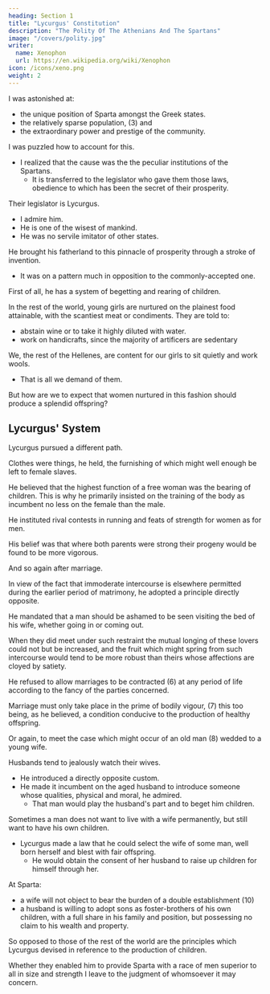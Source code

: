 ```yaml
---
heading: Section 1
title: "Lycurgus' Constitution"
description: "The Polity Of The Athenians And The Spartans"
image: "/covers/polity.jpg"
writer:
  name: Xenophon
  url: https://en.wikipedia.org/wiki/Xenophon
icon: /icons/xeno.png
weight: 2
---
```




<!-- By Xenophon

Translation by H. G. Dakyns -->


<!-- Xenophon the Athenian was born 431 B.C. He was a pupil of Socrates. He marched with the Spartans,
and was exiled from Athens. Sparta gave him land and property in Scillus, where he lived for many
years before having to move once more, to settle in Corinth. He died in 354 B.C.

The Polity of the Lacedaemonians talks about the laws and institutions created by Lycurgus, which
train and develop Spartan citizens from birth to old age. -->



I was astonished at:
- the unique position of Sparta amongst the Greek states. 
- the relatively sparse population, (3) and
- the extraordinary power and prestige of the community.

I was puzzled how to account for this. 
- I realized that the cause was the the peculiar institutions of the Spartans.
  - It is transferred to the legislator who gave them those laws, obedience to which has been the secret of their prosperity. 

Their legislator is Lycurgus.
- I admire him.
- He is one of the wisest of mankind.
- He was no servile imitator of other states. 

He brought his fatherland to this pinnacle of prosperity through a stroke of invention.
- It was on a pattern much in opposition to the commonly-accepted one.

First of all, he has a system of begetting and rearing of children.

In the rest of the world, young girls are nurtured on the plainest food attainable, with the scantiest meat or condiments. They are told to:
- abstain wine or to take it highly diluted with water.
- work on handicrafts, since the majority of artificers are sedentary

We, the rest of the Hellenes, are content for our girls to sit quietly and work wools. 
- That is all we demand of them. 

But how are we to expect that women nurtured in this fashion should produce a splendid offspring?


## Lycurgus' System

Lycurgus pursued a different path. 

Clothes were things, he held, the furnishing of which might well enough be left to female slaves. 

He believed that the highest function of a free woman was the bearing of children. This is why he primarily insisted on the training of the body as incumbent no less on the female than the male.

He instituted rival contests in running and feats of strength for women as for men. 

His belief was that where both parents were strong their progeny would be found to be more vigorous.

And so again after marriage. 

In view of the fact that immoderate intercourse is elsewhere permitted during the earlier period of matrimony, he adopted a principle directly opposite. 

He mandated that a man should be ashamed to be seen visiting the bed of his wife, whether going in or coming out. 

When they did meet under such restraint the mutual longing of these lovers could not but be increased, and the fruit which might spring from such intercourse would tend to be more robust than theirs whose affections are cloyed by satiety. 

He refused to allow marriages to be contracted (6) at any period of life according to the fancy of the parties concerned. 

Marriage must only take place in the prime of bodily vigour, (7) this too being, as he believed, a condition conducive to the production of healthy offspring. 

Or again, to meet the case which might occur of an old man (8) wedded to a young wife. 

Husbands tend to jealously watch their wives.
- He introduced a directly opposite custom. 
- He made it incumbent on the aged husband to introduce someone whose qualities, physical and moral, he admired.
  - That man would play the husband's part and to beget him children.

Sometimes a man does not want to live with a wife permanently, but still want to have his own children. 
- Lycurgus made a law that he could select the wife of some man, well born herself and blest with fair offspring.
  - He would obtain the consent of her husband to raise up children for himself through her.

<!-- These and many other adaptations of a like sort the lawgiver sanctioned. As, for instance,  -->

At Sparta:
- a wife will not object to bear the burden of a double establishment (10)
- a husband is willing to adopt sons as foster-brothers of his own children, with a full share in his family and position, but possessing no claim to his wealth and property.

So opposed to those of the rest of the world are the principles which Lycurgus devised in reference to the production of children.

Whether they enabled him to provide Sparta with a race of men superior to all in size and strength I leave to the judgment of whomsoever it may concern.

